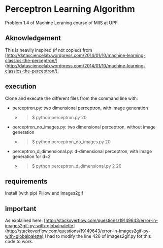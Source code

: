 Perceptron Learning Algorithm
=============================

Problem 1.4 of Machine Leraning course of MIIS at UPF.


Aknowledgement
--------------

This is heavily inspired (if not copied) from [http://datasciencelab.wordpress.com/2014/01/10/machine-learning-classics-the-perceptron/](http://datasciencelab.wordpress.com/2014/01/10/machine-learning-classics-the-perceptron/).


execution
---------

Clone and execute the different files from the command line with:

* perceptron.py: two dimensional perceptron, with image generation
    - <blockquote>$ python perceptron.py 20</blockquote>

* perceptron_no_images.py: two dimensional perceptron, without image generation
    - <blockquote>$ python perceptron_no_images.py 20</blockquote>

* perceptron_d_dimensional.py: d-dimensional perceptron, with image generation for d=2
    - <blockquote>$ python perceptron_d_dimensional.py 2 20</blockquote>


requirements
------------

Install (with pip) Pillow and images2gif


important
---------

As explained here: [http://stackoverflow.com/questions/19149643/error-in-images2gif-py-with-globalpalette](http://stackoverflow.com/questions/19149643/error-in-images2gif-py-with-globalpalette) I had to modify the line 426 of images2gif.py fot this code to work.